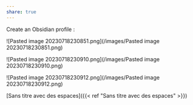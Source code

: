 ```yaml
---
share: true
---
```

Create an Obsidian profile :

![Pasted image 20230718230851.png](/images/Pasted image 20230718230851.png)

![Pasted image 20230718230910.png](/images/Pasted image 20230718230910.png)

![Pasted image 20230718230912.png](/images/Pasted image 20230718230912.png)

[Sans titre avec des espaces]({{< ref "Sans titre avec des espaces" >}})


